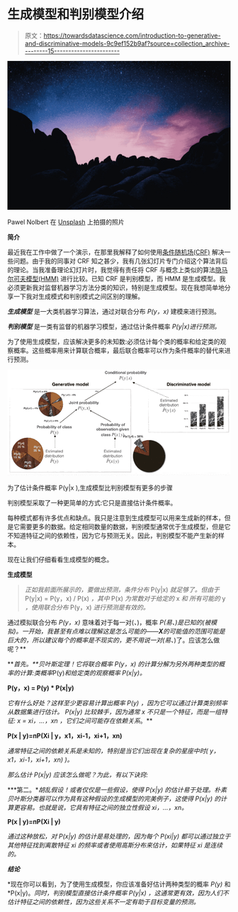 # 生成模型和判别模型介绍

> 原文：<https://towardsdatascience.com/introduction-to-generative-and-discriminative-models-9c9ef152b9af?source=collection_archive---------15----------------------->

![](img/aaef7b7e707d15b405a4844aee000edf.png)

Pawel Nolbert 在 [Unsplash](https://unsplash.com?utm_source=medium&utm_medium=referral) 上拍摄的照片

**简介**

最近我在工作中做了一个演示，在那里我解释了如何使用[条件随机场(CRF)](https://en.wikipedia.org/wiki/Conditional_random_field) 解决一些问题。由于我的同事对 CRF 知之甚少，我有几张幻灯片专门介绍这个算法背后的理论。当我准备理论幻灯片时，我觉得有责任将 CRF 与概念上类似的算法[隐马尔可夫模型(HMM)](https://en.wikipedia.org/wiki/Hidden_Markov_model) 进行比较。已知 CRF 是判别模型，而 HMM 是生成模型。我必须更新我对监督机器学习方法分类的知识，特别是生成模型。现在我想简单地分享一下我对生成模式和判别模式之间区别的理解。

***生成模型*** 是一大类机器学习算法，通过对联合分布 *P(y，x)* 建模来进行预测。

***判别模型*** 是一类有监督的机器学习模型，通过估计条件概率 *P(y|x)进行预测。*

为了使用生成模型，应该解决更多的未知数:必须估计每个类的概率和给定类的观察概率。这些概率用来计算联合概率，最后联合概率可以作为条件概率的替代来进行预测。

![](img/432d5d3cb50ce20c290b058aee1e6332.png)

为了估计条件概率 P(y|x ),生成模型比判别模型有更多的步骤

判别模型采取了一种更简单的方式:它只是直接估计条件概率。

每种模式都有许多优点和缺点。我只是注意到生成模型可以用来生成新的样本，但是它需要更多的数据。给定相同数量的数据，判别模型通常优于生成模型，但是它不知道特征之间的依赖性，因为它与预测无关。因此，判别模型不能产生新的样本。

现在让我们仔细看看生成模型的概念。

**生成模型**

> *正如我前面所展示的，要做出预测，条件分布* P(y|x) *就足够了。但由于* P(y|x) = P(y，x) / P(x) *，其中* P(x) *为常数对于给定的* x *和* *所有可能的* y *，使用联合分布* P(y，x) *进行预测是有效的。*

通过模拟联合分布 *P(y，x)* 意味着对于每一对(*、*)，概率 *P(易、)*是已知的(被模拟)。一开始，我甚至有点难以理解这是怎么可能的——***X***的可能值的范围可能是巨大的，所以建议每个*的概率是不现实的，更不用说一对(*易*、*)了。应该怎么做呢？**

***首先。**贝叶斯定理！它将联合概率 *P(y，x)* 的计算分解为另外两种类型的概率的计算:类概率*P(y)*和给定类的观察概率 *P(x|y)。**

**P(y，x) = P(y) * P(x|y)**

*它有什么好处？这样至少更容易计算出概率 *P(y)* ，因为它可以通过计算类别频率从数据集进行估计。 *P(x|y)* 比较棘手，因为通常 *x* 不只是一个特征，而是一组特征: *x = xi，…，xn* ，它们之间可能存在依赖关系*。**

**P(x | y)=пP(Xi | y，x1，xi-1，xi+1，xn)**

*通常特征之间的依赖关系是未知的，特别是当它们出现在复杂的星座中时( *y，x1，xi-1，xi+1，xn)* )。*

*那么估计 *P(x|y)* 应该怎么做呢？为此，有以下诀窍:*

***第二。**胡乱假设！或者仅仅是一些假设，使得 *P(x|y)* 的估计易于处理。朴素贝叶斯分类器可以作为具有这种假设的生成模型的完美例子，这使得 *P(x|y)* 的计算更容易。也就是说，它具有特征之间的独立性假设 *xi，…，xn。**

**P(x | y)=пP(Xi | y)**

*通过这种放松，对 *P(x|y)* 的估计是易处理的，因为每个 *P(xi|y)* 都可以通过独立于其他特征找到离散特征 *xi* 的频率或者使用高斯分布来估计，如果特征 *xi* 是连续的。*

***结论***

*现在你可以看到，为了使用生成模型，你应该准备好估计两种类型的概率 *P(y)* 和 *P(x|y)。*同时，判别模型直接估计条件概率 *P(y|x)* ，这通常更有效，因为人们不估计特征之间的依赖性，因为这些关系不一定有助于目标变量的预测。*